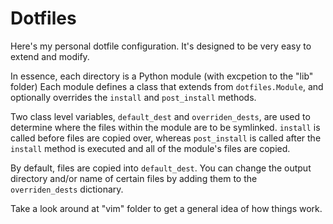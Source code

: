 # Dotfiles
Here's my personal dotfile configuration.  It's designed to be very easy to extend and modify.

In essence, each directory is a Python module (with excpetion to the "lib" folder)
Each module defines a class that extends from `dotfiles.Module`, and optionally overrides the `install` and `post_install` methods.

Two class level variables, `default_dest` and `overriden_dests`, are used to determine where the files within the module are to be symlinked.
`install` is called before files are copied over, whereas `post_install` is called after the `install` method is executed and all of the module's files are copied.

By default, files are copied into `default_dest`.  You can change the output directory and/or name of certain files by adding them to the `overriden_dests` dictionary.

Take a look around at "vim" folder to get a general idea of how things work.
